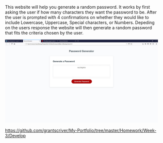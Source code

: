 This website will help you generate a random password. It works by first asking the user if how many characters they want the password to be.
After the user is prompted with 4 confirmations on whether they would like to include Lowercase, Uppercase, Special characters, or Numbers.
Depeding on the users response the website will then generate a random password that fits the criteria chosen by the user.

![alt text](./assets/Screenshot.jpg)

https://github.com/grantscriver/My-Portfolio/tree/master/Homework/Week-3/Develop
